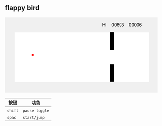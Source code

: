 ## flappy bird

![snap](./snap.PNG)


| 按键    | 功能           |
|---------|----------------|
| `shift` | `pause toggle` |
| `spac`  | `start/jump`   |
